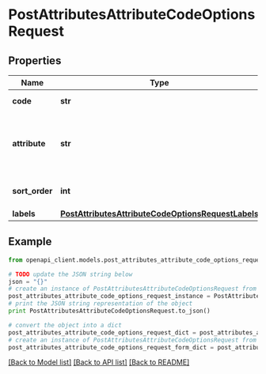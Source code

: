 # PostAttributesAttributeCodeOptionsRequest


## Properties
Name | Type | Description | Notes
------------ | ------------- | ------------- | -------------
**code** | **str** | Code of option | 
**attribute** | **str** | Code of attribute related to the attribute option | [optional] 
**sort_order** | **int** | Order of attribute option | [optional] 
**labels** | [**PostAttributesAttributeCodeOptionsRequestLabels**](PostAttributesAttributeCodeOptionsRequestLabels.md) |  | [optional] 

## Example

```python
from openapi_client.models.post_attributes_attribute_code_options_request import PostAttributesAttributeCodeOptionsRequest

# TODO update the JSON string below
json = "{}"
# create an instance of PostAttributesAttributeCodeOptionsRequest from a JSON string
post_attributes_attribute_code_options_request_instance = PostAttributesAttributeCodeOptionsRequest.from_json(json)
# print the JSON string representation of the object
print PostAttributesAttributeCodeOptionsRequest.to_json()

# convert the object into a dict
post_attributes_attribute_code_options_request_dict = post_attributes_attribute_code_options_request_instance.to_dict()
# create an instance of PostAttributesAttributeCodeOptionsRequest from a dict
post_attributes_attribute_code_options_request_form_dict = post_attributes_attribute_code_options_request.from_dict(post_attributes_attribute_code_options_request_dict)
```
[[Back to Model list]](../README.md#documentation-for-models) [[Back to API list]](../README.md#documentation-for-api-endpoints) [[Back to README]](../README.md)


